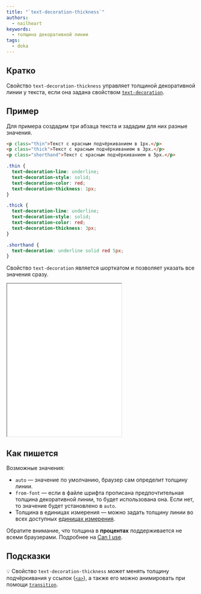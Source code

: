 ```yaml
---
title: "`text-decoration-thickness`"
authors:
  - nailheart
keywords:
  - толщина декоративной линии
tags:
  - doka
---
```


## Кратко

Свойство `text-decoration-thickness` управляет толщиной декоративной линии у текста, если она задана свойством [`text-decoration`](/css/text-decoration/).

## Пример

Для примера создадим три абзаца текста и зададим для них разные значения.

```html
<p class="thin">Текст с красным подчёркиванием в 1px.</p>
<p class="thick">Текст с красным подчёркиванием в 3px.</p>
<p class="shorthand">Текст с красным подчёркиванием в 5px.</p>
```

```css
.thin {
  text-decoration-line: underline;
  text-decoration-style: solid;
  text-decoration-color: red;
  text-decoration-thickness: 1px;
}

.thick {
  text-decoration-line: underline;
  text-decoration-style: solid;
  text-decoration-color: red;
  text-decoration-thickness: 3px;
}

.shorthand {
  text-decoration: underline solid red 5px;
}
```

Свойство `text-decoration` является шорткатом и позволяет указать все значения сразу.

<iframe title="Толщина декоративной линии" src="demos/basic/" height="400"></iframe>

## Как пишется

Возможные значения:

- `auto` — значение по умолчанию, браузер сам определит толщину линии.
- `from-font` — если в файле шрифта прописана предпочтительная толщина декоративной линии, то будет использована она. Если нет, то значение будет установлено в `auto`.
- Толщина в единицах измерения — можно задать толщину линии во всех доступных [единицах измерения](/css/numeric-types/).

Обратите внимание, что толщина в **процентах** поддерживается не всеми браузерами. Подробнее на [Can I use](https://caniuse.com/mdn-css_properties_text-decoration-thickness_percentage).

## Подсказки

💡 Свойство `text-decoration-thickness` может менять толщину подчёркивания у ссылок ([`<a>`](/html/a/)), а также его можно анимировать при помощи [`transition`](/css/transition/).
